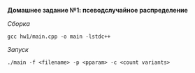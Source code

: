 **Домашнее задание №1: псеводслучайное распределение**

*Сборка*

```gcc hw1/main.cpp -o main -lstdc++```

*Запуск*

```./main -f <filename> -p <pparam> -c <count variants>```